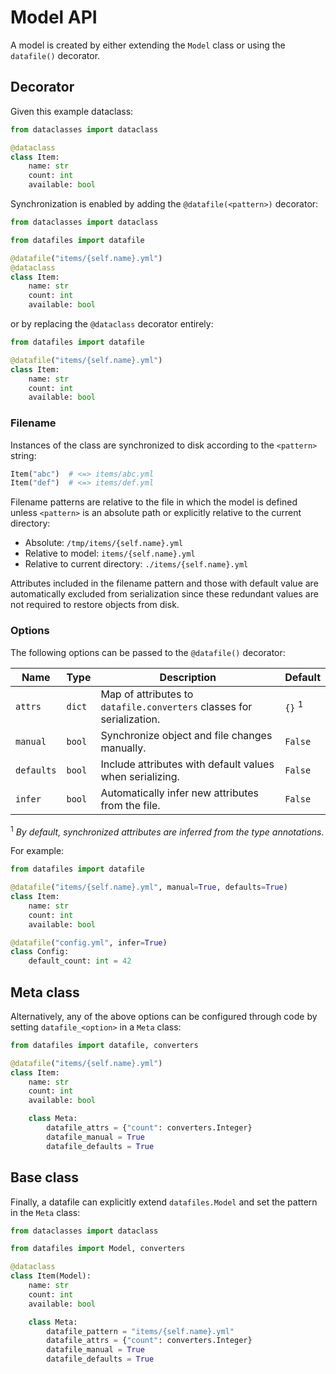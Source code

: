# Model API

A model is created by either extending the `Model` class or using the `datafile()` decorator.

## Decorator

Given this example dataclass:

```python
from dataclasses import dataclass

@dataclass
class Item:
    name: str
    count: int
    available: bool
```

Synchronization is enabled by adding the `@datafile(<pattern>)` decorator:

```python hl_lines="5"
from dataclasses import dataclass

from datafiles import datafile

@datafile("items/{self.name}.yml")
@dataclass
class Item:
    name: str
    count: int
    available: bool
```

or by replacing the `@dataclass` decorator entirely:

```python hl_lines="3"
from datafiles import datafile

@datafile("items/{self.name}.yml")
class Item:
    name: str
    count: int
    available: bool
```

### Filename

Instances of the class are synchronized to disk according to the `<pattern>` string:

```python
Item("abc")  # <=> items/abc.yml
Item("def")  # <=> items/def.yml
```

Filename patterns are relative to the file in which the model is defined unless `<pattern>` is an absolute path or explicitly relative to the current directory:

- Absolute: `/tmp/items/{self.name}.yml`
- Relative to model: `items/{self.name}.yml`
- Relative to current directory: `./items/{self.name}.yml`

Attributes included in the filename pattern and those with default value are automatically excluded from serialization since these redundant values are not required to restore objects from disk.

### Options

The following options can be passed to the `@datafile()` decorator:

| Name       | Type   | Description                                                           | Default           |
| ---------- | ------ | --------------------------------------------------------------------- | ----------------- |
| `attrs`    | `dict` | Map of attributes to `datafile.converters` classes for serialization. | `{}` <sup>1</sup> |
| `manual`   | `bool` | Synchronize object and file changes manually.                         | `False`           |
| `defaults` | `bool` | Include attributes with default values when serializing.              | `False`           |
| `infer`    | `bool` | Automatically infer new attributes from the file.                     | `False`           |

<sup>1</sup> _By default, synchronized attributes are inferred from the type annotations._

For example:

```python hl_lines="3 9"
from datafiles import datafile

@datafile("items/{self.name}.yml", manual=True, defaults=True)
class Item:
    name: str
    count: int
    available: bool

@datafile("config.yml", infer=True)
class Config:
    default_count: int = 42
```

## Meta class

Alternatively, any of the above options can be configured through code by setting `datafile_<option>` in a `Meta` class:

```python hl_lines="9 10 11 12 13 14"
from datafiles import datafile, converters

@datafile("items/{self.name}.yml")
class Item:
    name: str
    count: int
    available: bool

    class Meta:
        datafile_attrs = {"count": converters.Integer}
        datafile_manual = True
        datafile_defaults = True
```

## Base class

Finally, a datafile can explicitly extend `datafiles.Model` and set the pattern in the `Meta` class:

```python hl_lines="11 12 13 14 15"
from dataclasses import dataclass

from datafiles import Model, converters

@dataclass
class Item(Model):
    name: str
    count: int
    available: bool

    class Meta:
        datafile_pattern = "items/{self.name}.yml"
        datafile_attrs = {"count": converters.Integer}
        datafile_manual = True
        datafile_defaults = True
```
